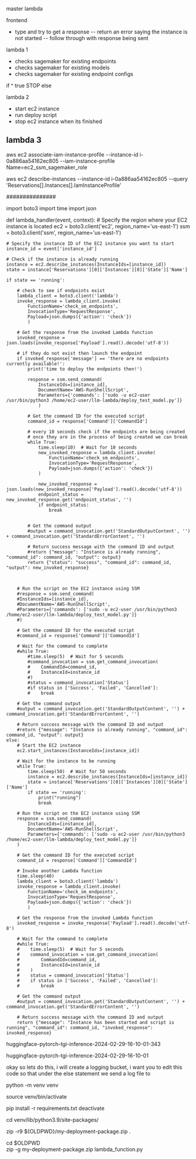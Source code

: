 master lambda

frontend
- type and try to get a response
-- return an error saying the instance is not started
-- follow through with response being sent





lambda 1
- checks sagemaker for existing endpoints
- checks sagemaker for existing models
- checks sagemaker for existing endpoint configs

if ^ true STOP else

lambda 2
- start ec2 instance
- run deploy script
- stop ec2 instance when its finished

lambda 3
- 



aws ec2 associate-iam-instance-profile --instance-id i-0a886aa54162ec805 --iam-instance-profile Name=ec2_ssm_sagemaker_role

aws ec2 describe-instances --instance-id i-0a886aa54162ec805 --query 'Reservations[].Instances[].IamInstanceProfile'




###############

import boto3
import time
import json

def lambda_handler(event, context):
    # Specify the region where your EC2 instance is located
    ec2 = boto3.client('ec2', region_name='us-east-1')
    ssm = boto3.client('ssm', region_name='us-east-1')
    
    # Specify the instance ID of the EC2 instance you want to start
    instance_id = event['instance_id']
    
    # Check if the instance is already running
    instance = ec2.describe_instances(InstanceIds=[instance_id])
    state = instance['Reservations'][0]['Instances'][0]['State']['Name']
    
    if state == 'running':
        
        # check to see if endpoints exist
        lambda_client = boto3.client('lambda')
        invoke_response = lambda_client.invoke(
            FunctionName='check_sm_endpoints',
            InvocationType='RequestResponse',
            Payload=json.dumps({'action': 'check'})
            )

        # Get the response from the invoked Lambda function
        invoked_response = json.loads(invoke_response['Payload'].read().decode('utf-8'))
        
        # if they do not exist then launch the endpoint
        if invoked_response['message'] == 'there are no endpoints currently available!':
            print('time to deploy the endpoints then!')
            
            response = ssm.send_command(
                InstanceIds=[instance_id],
                DocumentName='AWS-RunShellScript',
                Parameters={'commands': ['sudo -u ec2-user /usr/bin/python3 /home/ec2-user/llm-lambda/deploy_test_model.py']}
                )
        
            # Get the command ID for the executed script
            command_id = response['Command']['CommandId']
            
            # every 10 seconds check if the endpoints are being created
            # once they are in the process of being created we can break
            while True:
                time.sleep(10)  # Wait for 10 seconds
                new_invoked_response = lambda_client.invoke(
                    FunctionName='check_sm_endpoints',
                    InvocationType='RequestResponse',
                    Payload=json.dumps({'action': 'check'})
                )
    
                new_invoked_response = json.loads(new_invoked_response['Payload'].read().decode('utf-8'))
                endpoint_status = new_invoked_response.get('endpoint_status', '')
                if endpoint_status:
                    break
            
            
            # Get the command output
            #output = command_invocation.get('StandardOutputContent', '') + command_invocation.get('StandardErrorContent', '')
        
            # Return success message with the command ID and output
            #return {"message": "Instance is already running", "command_id": command_id, "output": output}
            return {"status": "success", "command_id": command_id, "output": new_invoked_response}
        
        
        
        # Run the script on the EC2 instance using SSM
        #response = ssm.send_command(
        #InstanceIds=[instance_id],
        #DocumentName='AWS-RunShellScript',
        #Parameters={'commands': ['sudo -u ec2-user /usr/bin/python3 /home/ec2-user/llm-lambda/deploy_test_model.py']}
        #)
        
        # Get the command ID for the executed script
        #command_id = response['Command']['CommandId']
        
        # Wait for the command to complete
        #while True:
            #time.sleep(5)  # Wait for 5 seconds
            #command_invocation = ssm.get_command_invocation(
            #    CommandId=command_id,
            #    InstanceId=instance_id
            #)
            #status = command_invocation['Status']
            #if status in ['Success', 'Failed', 'Cancelled']:
            #    break
        
        # Get the command output
        #output = command_invocation.get('StandardOutputContent', '') + command_invocation.get('StandardErrorContent', '')
        
        # Return success message with the command ID and output
        #return {"message": "Instance is already running", "command_id": command_id, "output": output}
    else:
        # Start the EC2 instance
        ec2.start_instances(InstanceIds=[instance_id])
        
        # Wait for the instance to be running
        while True:
            time.sleep(50)  # Wait for 50 seconds
            instance = ec2.describe_instances(InstanceIds=[instance_id])
            state = instance['Reservations'][0]['Instances'][0]['State']['Name']
            if state == 'running':
                print("running")
                break
        
        # Run the script on the EC2 instance using SSM
        response = ssm.send_command(
            InstanceIds=[instance_id],
            DocumentName='AWS-RunShellScript',
            Parameters={'commands': ['sudo -u ec2-user /usr/bin/python3 /home/ec2-user/llm-lambda/deploy_test_model.py']}
        )
        
        # Get the command ID for the executed script
        command_id = response['Command']['CommandId']
        
        # Invoke another Lambda function
        time.sleep(40)
        lambda_client = boto3.client('lambda')
        invoke_response = lambda_client.invoke(
            FunctionName='check_sm_endpoints',
            InvocationType='RequestResponse',
            Payload=json.dumps({'action': 'check'})
            )

        # Get the response from the invoked Lambda function
        invoked_response = invoke_response['Payload'].read().decode('utf-8')
        
        # Wait for the command to complete
        #while True:
        #    time.sleep(5)  # Wait for 5 seconds
        #    command_invocation = ssm.get_command_invocation(
        #        CommandId=command_id,
        #        InstanceId=instance_id
        #    )
        #    status = command_invocation['Status']
        #    if status in ['Success', 'Failed', 'Cancelled']:
        #        break
        
        # Get the command output
        #output = command_invocation.get('StandardOutputContent', '') + command_invocation.get('StandardErrorContent', '')
        
        # Return success message with the command ID and output
        return {"message": "Instance has been started and script is running", "command_id": command_id, "invoked_response": invoked_response}


huggingface-pytorch-tgi-inference-2024-02-29-16-10-01-343

huggingface-pytorch-tgi-inference-2024-02-29-16-10-01


okay so lets do this, i will create a logging bucket, i want you to edit this code so that under the else statement we send a log file to 





python -m venv venv

source venv/bin/activate

pip install -r requirements.txt
deactivate

cd venv/lib/python3.9/site-packages/  

zip -r9 ${OLDPWD}/my-deployment-package.zip .

cd $OLDPWD                                   
zip -g my-deployment-package.zip lambda_function.py